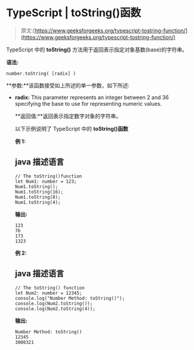 # TypeScript | toString()函数

> 原文:[https://www.geeksforgeeks.org/typescript-tostring-function/](https://www.geeksforgeeks.org/typescript-tostring-function/)

TypeScript 中的 **toString()** 方法用于返回表示指定对象基数(base)的字符串。

**语法:**

```
number.toString( [radix] )
```

**参数:**该函数接受如上所述的单一参数，如下所述:

*   **radix:** This parameter represents an integer between 2 and 36 specifying the base to use for representing numeric values.

    **返回值:**返回表示指定数字对象的字符串。

    以下示例说明了 TypeScript 中的 **toString()函数**

    **例 1:**

    ## java 描述语言

    ```
    // The toString()function
    let Num1: number = 123;
    Num1.toString(); 
    Num1.toString(16); 
    Num1.toString(8); 
    Num1.toString(4);
    ```

    **输出:**

    ```
    123 
    7b
    173
    1323

    ```

    **例 2:**

    ## java 描述语言

    ```
    // The toString() function
    let Num2: number = 12345;   
    console.log("Number Method: toString()");  
    console.log(Num2.toString());  
    console.log(Num2.toString(4));
    ```

    **输出:**

    ```
    Number Method: toString()
    12345
    3000321

    ```
